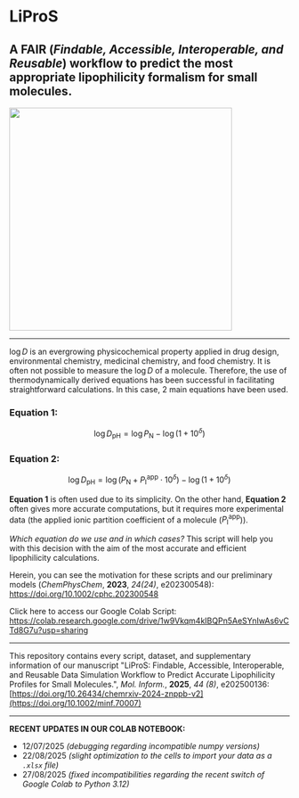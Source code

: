 # **LiProS**
A FAIR (*Findable, Accessible, Interoperable, and Reusable*) workflow to predict the most appropriate lipophilicity formalism for small molecules.
---

<div align="center;">
<img src="https://i.imgur.com/BrGFRlp.png" width="400">
</div>

---

$\log{D}$ is an evergrowing physicochemical property applied in drug design, environmental chemistry, medicinal chemistry, and food chemistry. It is often not possible to measure the $\log{D}$ of a molecule. Therefore, the use of thermodynamically derived equations has been successful in facilitating straightforward calculations. In this case, 2 main equations have been used.

### **Equation 1:**

$$\log{D_{\text{pH}}} = \log{P_{\text{N}}}-\log{\left(1+10^{\delta}\right)}$$

### **Equation 2:**

$$\log{D_{\text{pH}}} = \log{\left(P_{\text{N}}+P_{\text{I}}^{\text{app}}\cdot10^{\delta}\right)}-\log{\left(1+10^{\delta}\right)}$$

**Equation 1** is often used due to its simplicity. On the other hand, **Equation 2** often gives more accurate computations, but it requires more experimental data (the applied ionic partition coefficient of a molecule ($P_{\text{I}}^{\text{app}}$)).


*Which equation do we use and in which cases?* This script will help you with this decision with the aim of the most accurate and efficient lipophilicity calculations.


Herein, you can see the motivation for these scripts and our preliminary models (*ChemPhysChem*, **2023**, *24(24)*, e202300548): https://doi.org/10.1002/cphc.202300548

Click here to access our Google Colab Script: https://colab.research.google.com/drive/1w9Vkqm4kIBQPn5AeSYnIwAs6vCTd8G7u?usp=sharing

---

This repository contains every script, dataset, and supplementary information of our manuscript "LiProS: Findable, Accessible, Interoperable, and Reusable Data Simulation Workflow to Predict Accurate Lipophilicity Profiles for Small Molecules.", *Mol. Inform.*, **2025**, *44 (8)*, e202500136: [https://doi.org/10.26434/chemrxiv-2024-znppb-v2](https://doi.org/10.1002/minf.70007)

---

**RECENT UPDATES IN OUR COLAB NOTEBOOK:**

* 12/07/2025 *(debugging regarding incompatible numpy versions)*
*   22/08/2025 *(slight optimization to the cells to import your data as a `.xlsx` file)*
*   27/08/2025 *(fixed incompatibilities regarding the recent switch of Google Colab to Python 3.12)*
